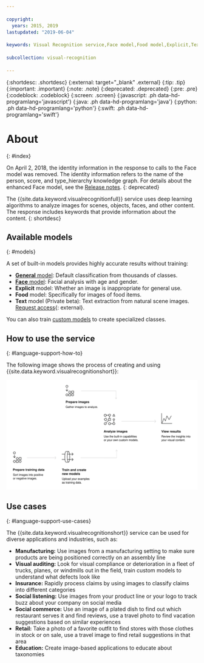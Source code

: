 ```yaml
---

copyright:
  years: 2015, 2019
lastupdated: "2019-06-04"

keywords: Visual Recognition service,Face model,Food model,Explicit,Text recognition,Visual Recognition use cases

subcollection: visual-recognition

---
```


{:shortdesc: .shortdesc}
{:external: target="_blank" .external}
{:tip: .tip}
{:important: .important}
{:note: .note}
{:deprecated: .deprecated}
{:pre: .pre}
{:codeblock: .codeblock}
{:screen: .screen}
{:javascript: .ph data-hd-programlang='javascript'}
{:java: .ph data-hd-programlang='java'}
{:python: .ph data-hd-programlang='python'}
{:swift: .ph data-hd-programlang='swift'}

# About
{: #index}

On April 2, 2018, the identity information in the response to calls to the Face model was removed. The identity information refers to the name of the person, score, and type_hierarchy knowledge graph. For details about the enhanced Face model, see the [Release notes](/docs/services/visual-recognition?topic=visual-recognition-release-notes#2april2018).
{: deprecated}

The {{site.data.keyword.visualrecognitionfull}} service uses deep learning algorithms to analyze images for scenes, objects, faces, and other content. The response includes keywords that provide information about the content.
{: shortdesc}

## Available models
{: #models}

A set of built-in models provides highly accurate results without training:

- [**General** model](/docs/services/visual-recognition?topic=visual-recognition-customizing#general-model): Default classification from thousands of classes.
- [**Face** model](/docs/services/visual-recognition?topic=visual-recognition-getting-started-tutorial#detect-faces): Facial analysis with age and gender.
- **Explicit** model: Whether an image is inappropriate for general use.
- **Food** model: Specifically for images of food items.
- **Text** model (Private beta): Text extraction from natural scene images. [Request access](https://datasciencex.typeform.com/to/nU6efl){: external}.

You can also train [custom models](/docs/services/visual-recognition?topic=visual-recognition-tutorial-custom-classifier#tutorial-custom-classifier) to create specialized classes.

## How to use the service
{: #language-support-how-to}

The following image shows the process of creating and using {{site.data.keyword.visualrecognitionshort}}:

![Describes the flow of the {{site.data.keyword.visualrecognitionshort}} service, from preparing, training, and classifying images to viewing results.](images/visual-recognition-process-110717.svg)


## Use cases
{: #language-support-use-cases}

The {{site.data.keyword.visualrecognitionshort}} service can be used for diverse applications and industries, such as:

- **Manufacturing:** Use images from a manufacturing setting to make sure products are being positioned correctly on an assembly line
- **Visual auditing:** Look for visual compliance or deterioration in a fleet of trucks, planes, or windmills out in the field, train custom models to understand what defects look like
- **Insurance:** Rapidly process claims by using images to classify claims into different categories
- **Social listening:** Use images from your product line or your logo to track buzz about your company on social media
- **Social commerce:** Use an image of a plated dish to find out which restaurant serves it and find reviews, use a travel photo to find vacation suggestions based on similar experiences
- **Retail:** Take a photo of a favorite outfit to find stores with those clothes in stock or on sale, use a travel image to find retail suggestions in that area
- **Education:** Create image-based applications to educate about taxonomies
